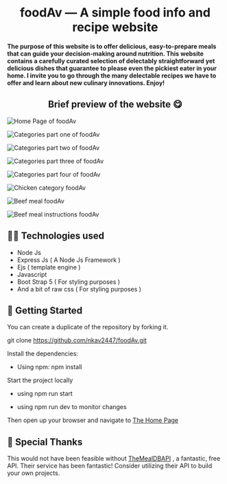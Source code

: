 <h1 align="center">
 foodAv — A simple food info and recipe website
</h1>

<strong>
The purpose of this website is to offer delicious, easy-to-prepare meals that can guide your decision-making around nutrition. This website contains a carefully curated selection of delectably straightforward yet delicious dishes that guarantee to please even the pickiest eater in your home.
I invite you to go through the many delectable recipes we have to offer and learn about new culinary innovations. Enjoy!
</strong>

<h2 align="center"> Brief preview of the website 😋 </h2>

![Home Page of foodAv](https://imgur.com/9ka1XiD.png)

![Categories part one  of foodAv](https://imgur.com/xvRAyId.png)

![Categories part two of foodAv](https://imgur.com/f6TrzBR.png)

![Categories part three of foodAv](https://imgur.com/dUr7ONx.png)

![Categories part four of foodAv](https://imgur.com/1VFdsO2.png)

![Chicken category foodAv](https://imgur.com/JEDDgj6.png)

![Beef meal foodAv](https://imgur.com/BsULqRN.png)

![Beef meal instructions foodAv](https://imgur.com/BEDBqvJ.png)

## 👨‍💻 Technologies used

- Node Js
- Express Js ( A Node Js Framework )
- Ejs ( template engine )
- Javascript
- Boot Strap 5 ( For styling purposes )
- And a bit of raw css ( For styling purposes )

## 🎉 Getting Started

You can create a duplicate of the repository by forking it.

git clone https://github.com/nkav2447/foodAv.git

Install the dependencies:

- Using npm: npm install

Start the project locally

- using npm run start

- using npm run dev to monitor changes

Then open up your browser and navigate to
[The Home Page](http://localhost:3000/home)

## 💙 Special Thanks

This would not have been feasible without [TheMealDBAPI](https://www.themealdb.com/api.php) , a fantastic, free API. Their service has been fantastic! Consider utilizing their API to build your own projects.
